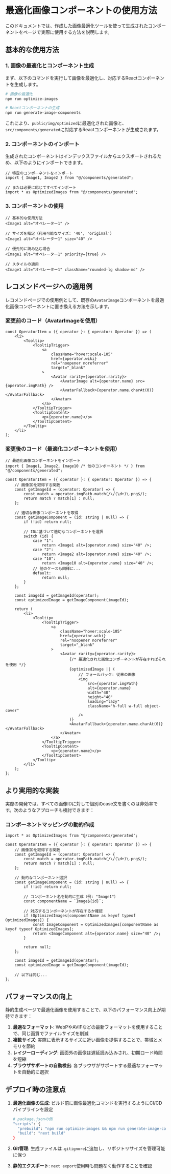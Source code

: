 # 最適化画像コンポーネントの使用方法

このドキュメントでは、作成した画像最適化ツールを使って生成されたコンポーネントをページで実際に使用する方法を説明します。

## 基本的な使用方法

### 1. 画像の最適化とコンポーネント生成

まず、以下のコマンドを実行して画像を最適化し、対応するReactコンポーネントを生成します。

```bash
# 画像の最適化
npm run optimize-images

# Reactコンポーネントの生成
npm run generate-image-components
```

これにより、`public/img/optimized`に最適化された画像と、`src/components/generated`に対応するReactコンポーネントが生成されます。

### 2. コンポーネントのインポート

生成されたコンポーネントはインデックスファイルからエクスポートされるため、以下のようにインポートできます。

```tsx
// 特定のコンポーネントをインポート
import { Image1, Image2 } from "@/components/generated";

// または必要に応じてすべてインポート
import * as OptimizedImages from "@/components/generated";
```

### 3. コンポーネントの使用

```tsx
// 基本的な使用方法
<Image1 alt="オペレーター1" />

// サイズを指定（利用可能なサイズ: '40', 'original'）
<Image1 alt="オペレーター1" size="40" />

// 優先的に読み込む場合
<Image1 alt="オペレーター1" priority={true} />

// スタイルの適用
<Image1 alt="オペレーター1" className="rounded-lg shadow-md" />
```

## レコメンドページへの適用例

レコメンドページでの使用例として、既存の`AvatarImage`コンポーネントを最適化画像コンポーネントに置き換える方法を示します。

### 変更前のコード（AvatarImageを使用）

```tsx
const OperatorItem = ({ operator }: { operator: Operator }) => (
    <li>
        <Tooltip>
            <TooltipTrigger>
                <a
                    className="hover:scale-105"
                    href={operator.wiki}
                    rel="noopener noreferrer"
                    target="_blank"
                >
                    <Avatar rarity={operator.rarity}>
                        <AvatarImage alt={operator.name} src={operator.imgPath} />
                        <AvatarFallback>{operator.name.charAt(0)}</AvatarFallback>
                    </Avatar>
                </a>
            </TooltipTrigger>
            <TooltipContent>
                <p>{operator.name}</p>
            </TooltipContent>
        </Tooltip>
    </li>
);
```

### 変更後のコード（最適化コンポーネントを使用）

```tsx
// 最適化画像コンポーネントをインポート
import { Image1, Image2, Image10 /* 他のコンポーネント */ } from "@/components/generated";

const OperatorItem = ({ operator }: { operator: Operator }) => {
    // 画像IDを取得する関数
    const getImageId = (operator: Operator) => {
        const match = operator.imgPath.match(/\/(\d+)\.png$/);
        return match ? match[1] : null;
    };

    // 適切な画像コンポーネントを取得
    const getImageComponent = (id: string | null) => {
        if (!id) return null;

        // IDに基づいて適切なコンポーネントを選択
        switch (id) {
            case "1":
                return <Image1 alt={operator.name} size="40" />;
            case "2":
                return <Image2 alt={operator.name} size="40" />;
            case "10":
                return <Image10 alt={operator.name} size="40" />;
            // 他のケースも同様に...
            default:
                return null;
        }
    };

    const imageId = getImageId(operator);
    const optimizedImage = getImageComponent(imageId);

    return (
        <li>
            <Tooltip>
                <TooltipTrigger>
                    <a
                        className="hover:scale-105"
                        href={operator.wiki}
                        rel="noopener noreferrer"
                        target="_blank"
                    >
                        <Avatar rarity={operator.rarity}>
                            {/* 最適化された画像コンポーネントが存在すればそれを使用 */}
                            {optimizedImage || (
                                // フォールバック: 従来の画像
                                <img 
                                    src={operator.imgPath} 
                                    alt={operator.name} 
                                    width="40" 
                                    height="40" 
                                    loading="lazy"
                                    className="h-full w-full object-cover"
                                />
                            )}
                            <AvatarFallback>{operator.name.charAt(0)}</AvatarFallback>
                        </Avatar>
                    </a>
                </TooltipTrigger>
                <TooltipContent>
                    <p>{operator.name}</p>
                </TooltipContent>
            </Tooltip>
        </li>
    );
};
```

## より実用的な実装

実際の開発では、すべての画像IDに対して個別のcase文を書くのは非効率です。次のようなアプローチも検討できます：

### コンポーネントマッピングの動的作成

```tsx
import * as OptimizedImages from "@/components/generated";

const OperatorItem = ({ operator }: { operator: Operator }) => {
    // 画像IDを取得する関数
    const getImageId = (operator: Operator) => {
        const match = operator.imgPath.match(/\/(\d+)\.png$/);
        return match ? match[1] : null;
    };

    // 動的なコンポーネント選択
    const getImageComponent = (id: string | null) => {
        if (!id) return null;

        // コンポーネント名を動的に生成（例: "Image1"）
        const componentName = `Image${id}`;
        
        // 対応するコンポーネントが存在するか確認
        if (OptimizedImages[componentName as keyof typeof OptimizedImages]) {
            const ImageComponent = OptimizedImages[componentName as keyof typeof OptimizedImages];
            return <ImageComponent alt={operator.name} size="40" />;
        }
        
        return null;
    };

    const imageId = getImageId(operator);
    const optimizedImage = getImageComponent(imageId);

    // 以下は同じ...
};
```

## パフォーマンスの向上

静的生成ページで最適化画像を使用することで、以下のパフォーマンス向上が期待できます：

1. **最適なフォーマット**: WebPやAVIFなどの最新フォーマットを使用することで、同じ画質でファイルサイズを削減
2. **複数サイズ**: 実際に表示するサイズに近い画像を提供することで、帯域とメモリを節約
3. **レイジーローディング**: 画面外の画像は遅延読み込みされ、初期ロード時間を短縮
4. **ブラウザサポートの自動検出**: 各ブラウザがサポートする最適なフォーマットを自動的に選択

## デプロイ時の注意点

1. **最適化画像の生成**: ビルド前に画像最適化コマンドを実行するようにCI/CDパイプラインを設定
   ```bash
   # package.jsonの例
   "scripts": {
     "prebuild": "npm run optimize-images && npm run generate-image-components",
     "build": "next build"
   }
   ```

2. **Git管理**: 生成ファイルは`.gitignore`に追加し、リポジトリサイズを管理可能に保つ

3. **静的エクスポート**: `next export`使用時も問題なく動作することを確認 